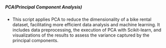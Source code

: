 ##### PCA(Principal Component Analysis)
- This script applies PCA to reduce the dimensionality of a bike rental dataset, facilitating more efficient data analysis and machine learning. It includes data preprocessing, the execution of PCA with Scikit-learn, and visualizations of the results to assess the variance captured by the principal components.
